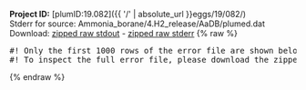 **Project ID:** [plumID:19.082]({{ '/' | absolute_url }}eggs/19/082/)  
Stderr for source:  Ammonia_borane/4.H2_release/AaDB/plumed.dat   
Download: [zipped raw stdout](plumed.dat.plumed_master.stdout.txt.zip) - [zipped raw stderr](plumed.dat.plumed_master.stderr.txt.zip) 
{% raw %}
<pre>
#! Only the first 1000 rows of the error file are shown below
#! To inspect the full error file, please download the zipped raw stderr file above
</pre>
{% endraw %}
